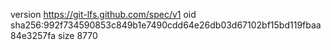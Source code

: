 version https://git-lfs.github.com/spec/v1
oid sha256:992f734590853c849b1e7490cdd64e26db03d67102bf15bd119fbaa84e3257fa
size 8770
